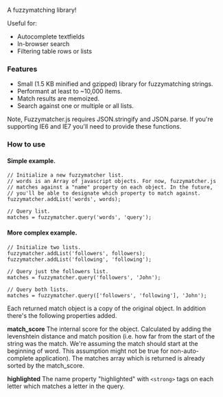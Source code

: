 A fuzzymatching library!

Useful for:

* Autocomplete textfields
* In-browser search
* Filtering table rows or lists

### Features

* Small (1.5 KB minified and gzipped) library for fuzzymatching strings.
* Performant at least to ~10,000 items.
* Match results are memoized.
* Search against one or multiple or all lists.

Note, Fuzzymatcher.js requires JSON.stringify and JSON.parse. If you're
supporting IE6 and IE7 you'll need to provide these functions.

### How to use

#### Simple example.

    // Initialize a new fuzzymatcher list.
    // words is an Array of javascript objects. For now, fuzzymatcher.js
    // matches against a "name" property on each object. In the future,
    // you'll be able to designate which property to match against.
    fuzzymatcher.addList('words', words);

    // Query list.
    matches = fuzzymatcher.query('words', 'query');

#### More complex example.

    // Initialize two lists.
    fuzzymatcher.addList('followers', followers);
    fuzzymatcher.addList('following', 'following');

    // Query just the followers list.
    matches = fuzzymatcher.query('followers', 'John');

    // Query both lists.
    matches = fuzzymatcher.query(['followers', 'following'], 'John');

Each returned match object is a copy of the original object. In addition
there's the following properties added.

**match_score** The internal score for the object. Calculated by adding
the levenshtein distance and match position (i.e. how far from the start
of the string was the match. We're assuming the match should start at
the beginning of word. This assumption might not be true for
non-auto-complete application). The matches array which is returned is
already sorted by the match_score.

**highlighted** The name property "highlighted" with ```<strong>``` tags on
each letter which matches a letter in the query.

